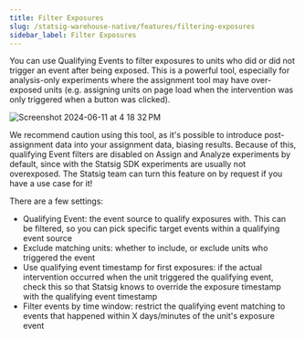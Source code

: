 ```yaml
---
title: Filter Exposures
slug: /statsig-warehouse-native/features/filtering-exposures
sidebar_label: Filter Exposures
---
```


You can use Qualifying Events to filter exposures to units who did or did not trigger an event after being exposed. This is a powerful tool, especially for analysis-only experiments where the assignment tool may have over-exposed units (e.g. assigning units on page load when the intervention was only triggered when a button was clicked).

![Screenshot 2024-06-11 at 4 18 32 PM](https://github.com/statsig-io/docs/assets/102695539/f7a5ee06-b67a-4cba-9680-fbe99c64d0fc)

We recommend caution using this tool, as it's possible to introduce post-assignment data into your assignment data, biasing results. Because of this, qualifying Event filters are disabled on Assign and Analyze experiments by default, since with the Statsig SDK experiments are usually not overexposed. The Statsig team can turn this feature on by request if you have a use case for it!

There are a few settings:
- Qualifying Event: the event source to qualify exposures with. This can be filtered, so you can pick specific target events within a qualifying event source
- Exclude matching units: whether to include, or exclude units who triggered the event
- Use qualifying event timestamp for first exposures: if the actual intervention occurred when the unit triggered the qualifying event, check this so that Statsig knows to override the exposure timestamp with the qualifying event timestamp
- Filter events by time window: restrict the qualifying event matching to events that happened within X days/minutes of the unit's exposure event
